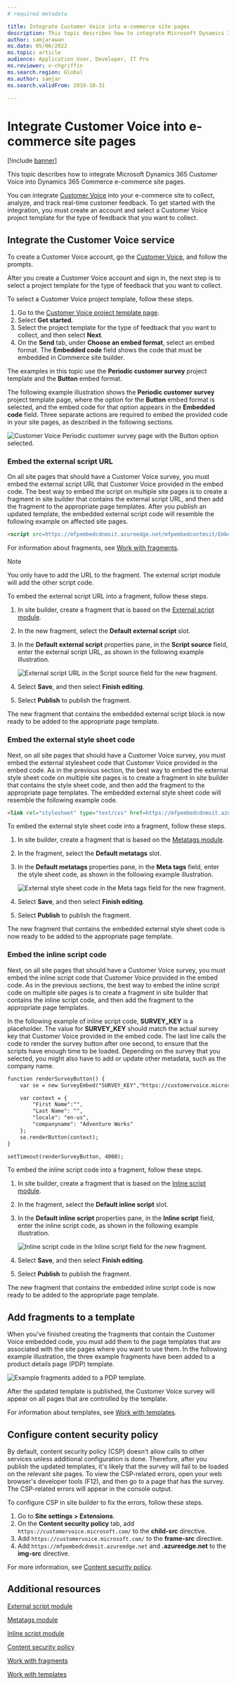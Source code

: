 ```yaml
---
# required metadata

title: Integrate Customer Voice into e-commerce site pages
description: This topic describes how to integrate Microsoft Dynamics 365 Customer Voice into Dynamics 365 Commerce e-commerce site pages.
author: samjarawan
ms.date: 05/06/2022
ms.topic: article
audience: Application User, Developer, IT Pro
ms.reviewer: v-chgriffin
ms.search.region: Global
ms.author: samjar
ms.search.validFrom: 2019-10-31

---
```

# Integrate Customer Voice into e-commerce site pages

[!include [banner](../includes/banner.md)]

This topic describes how to integrate Microsoft Dynamics 365 Customer Voice into Dynamics 365 Commerce e-commerce site pages.

You can integrate [Customer Voice](https://dynamics.microsoft.com/customer-voice/overview/) into your e-commerce site to collect, analyze, and track real-time customer feedback. To get started with the integration, you must create an account and select a Customer Voice project template for the type of feedback that you want to collect.

## Integrate the Customer Voice service

To create a Customer Voice account, go the [Customer Voice](https://dynamics.microsoft.com/customer-voice/overview/), and follow the prompts.

After you create a Customer Voice account and sign in, the next step is to select a project template for the type of feedback that you want to collect.

To select a Customer Voice project template, follow these steps.

1. Go to the [Customer Voice project template page](https://customervoice.microsoft.com/Pages/ProjectPage.aspx).
1. Select **Get started**.
1. Select the project template for the type of feedback that you want to collect, and then select **Next**.
1. On the **Send** tab, under **Choose an embed format**, select an embed format. The **Embedded code** field shows the code that must be embedded in Commerce site builder.

The examples in this topic use the **Periodic customer survey** project template and the **Button** embed format.

The following example illustration shows the **Periodic customer survey** project template page, where the option for the **Button** embed format is selected, and the embed code for that option appears in the **Embedded code** field. Three separate actions are required to embed the provided code in your site pages, as described in the following sections.

![Customer Voice Periodic customer survey page with the Button option selected.](media/customer-voice-integration-1.png)

### Embed the external script URL

On all site pages that should have a Customer Voice survey, you must embed the external script URL that Customer Voice provided in the embed code. The best way to embed the script on multiple site pages is to create a fragment in site builder that contains the external script URL, and then add the fragment to the appropriate page templates. After you publish an updated template, the embedded external script code will resemble the following example on affected site pages.

```html
<script src=https://mfpembedcdnmsit.azureedge.net/mfpembedcontmsit/Embed.js type="text/javascript"></script>
```

For information about fragments, see [Work with fragments](work-with-fragments.md).

> [!NOTE]
> You only have to add the URL to the fragment. The external script module will add the other script code.

To embed the external script URL into a fragment, follow these steps.

1. In site builder, create a fragment that is based on the [External script module](script-module.md).
1. In the new fragment, select the **Default external script** slot.
1. In the **Default external script** properties pane, in the **Script source** field, enter the external script URL, as shown in the following example illustration.

    ![External script URL in the Script source field for the new fragment.](media/customer-voice-integration-2.png)

1. Select **Save**, and then select **Finish editing**.
1. Select **Publish** to publish the fragment.

The new fragment that contains the embedded external script block is now ready to be added to the appropriate page template.

### Embed the external style sheet code

Next, on all site pages that should have a Customer Voice survey, you must embed the external stylesheet code that Customer Voice provided in the embed code. As in the previous section, the best way to embed the external style sheet code on multiple site pages is to create a fragment in site builder that contains the style sheet code, and then add the fragment to the appropriate page templates. The embedded external style sheet code will resemble the following example code.

```html
<link rel="stylesheet" type="text/css" href=https://mfpembedcdnmsit.azureedge.net/mfpembedcontmsit/Embed.css />
```

To embed the external style sheet code into a fragment, follow these steps.

1. In site builder, create a fragment that is based on the [Metatags module](metatags-module.md).
1. In the fragment, select the **Default metatags** slot.
1. In the **Default metatags** properties pane, in the **Meta tags** field, enter the style sheet code, as shown in the following example illustration.

    ![External style sheet code in the Meta tags field for the new fragment.](media/customer-voice-integration-3.png)

1. Select **Save**, and then select **Finish editing**.
1. Select **Publish** to publish the fragment.

The new fragment that contains the embedded external style sheet code is now ready to be added to the appropriate page template.

### Embed the inline script code 

Next, on all site pages that should have a Customer Voice survey, you must embed the inline script code that Customer Voice provided in the embed code. As in the previous sections, the best way to embed the inline script code on multiple site pages is to create a fragment in site builder that contains the inline script code, and then add the fragment to the appropriate page templates.

In the following example of inline script code, **SURVEY\_KEY** is a placeholder. The value for **SURVEY\_KEY** should match the actual survey key that Customer Voice provided in the embed code. The last line calls the code to render the survey button after one second, to ensure that the scripts have enough time to be loaded. Depending on the survey that you selected, you might also have to add or update other metadata, such as the company name.

```html
function renderSurveyButton() {
    var se = new SurveyEmbed("SURVEY_KEY","https://customervoice.microsoft.com/","https://mfpembedcdnmsit.azureedge.net/mfpembedcontmsit/","true");

    var context = {
        "First Name":"",
        "Last Name": "",
        "locale": "en-us",
        "companyname": "Adventure Works"
    };
    se.renderButton(context);
}

setTimeout(renderSurveyButton, 4000);
```

To embed the inline script code into a fragment, follow these steps.

1. In site builder, create a fragment that is based on the [Inline script module](script-module.md).
1. In the fragment, select the **Default inline script** slot.
1. In the **Default inline script** properties pane, in the **Inline script** field, enter the inline script code, as shown in the following example illustration.

    ![Inline script code in the Inline script field for the new fragment.](media/customer-voice-integration-4.png)

1. Select **Save**, and then select **Finish editing**.
1. Select **Publish** to publish the fragment.

The new fragment that contains the embedded inline script code is now ready to be added to the appropriate page template.

## Add fragments to a template

When you've finished creating the fragments that contain the Customer Voice embedded code, you must add them to the page templates that are associated with the site pages where you want to use them. In the following example illustration, the three example fragments have been added to a product details page (PDP) template.

![Example fragments added to a PDP template.](media/customer-voice-integration-5.png)

After the updated template is published, the Customer Voice survey will appear on all pages that are controlled by the template.

For information about templates, see [Work with templates](work-with-templates.md).

## Configure content security policy

By default, content security policy (CSP) doesn't allow calls to other services unless additional configuration is done. Therefore, after you publish the updated templates, it's likely that the survey will fail to be loaded on the relevant site pages. To view the CSP-related errors, open your web browser's developer tools (F12), and then go to a page that has the survey. The CSP-related errors will appear in the console output.

To configure CSP in site builder to fix the errors, follow these steps.

1. Go to **Site settings \> Extensions**.
1. On the **Content security policy** tab, add `https://customervoice.microsoft.com/` to the **child-src** directive.
1. Add `https://customervoice.microsoft.com/` to the **frame-src** directive.
1. Add `https://mfpembedcdnmsit.azureedge.net` and **.azureedge.net** to the **img-src** directive.

For more information, see [Content security policy](manage-csp.md).

## Additional resources

[External script module](script-module.md)

[Metatags module](metatags-module.md)

[Inline script module](script-module.md)

[Content security policy](manage-csp.md)

[Work with fragments](work-with-fragments.md)

[Work with templates](work-with-templates.md)
